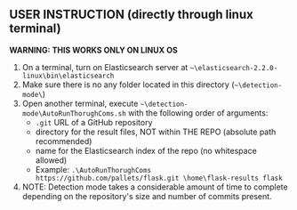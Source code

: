 ## USER INSTRUCTION (directly through linux terminal)
**WARNING: THIS WORKS ONLY ON LINUX OS**
1. On a terminal, turn on Elasticsearch server at `~\elasticsearch-2.2.0-linux\bin\elasticsearch`
2. Make sure there is no any folder located in this directory (`~\detection-mode\`)
3. Open another terminal, execute `~\detection-mode\AutoRunThorughComs.sh` with the following order of arguments:
	- `.git` URL of a GitHub repository
	- directory for the result files, NOT within THE REPO (absolute path recommended)
	- name for the Elasticsearch index of the repo (no whitespace allowed)
	- Example: `.\AutoRunThorughComs https://github.com/pallets/flask.git \home\flask-results flask`
4. NOTE: Detection mode takes a considerable amount of time to complete depending on the repository's size and number of commits present.
